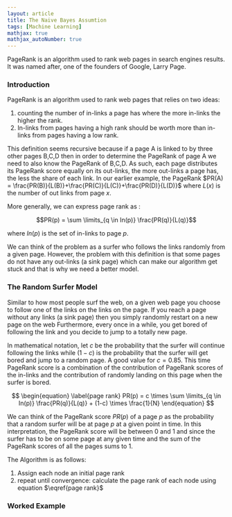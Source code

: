 ```yaml
---
layout: article
title: The Naive Bayes Assumtion
tags: [Machine Learning]
mathjax: true
mathjax_autoNumber: true
---
```

PageRank is an algorithm used to rank web pages in search engines results. It was named after, one of the founders of Google, Larry Page.

<!--more-->

### Introduction

PageRank is an algorithm used to rank web pages that relies on two ideas:

1.  counting the number of in-links a page has where the more in-links the higher the rank.  
2.  In-links from pages having a high rank should be worth more than in-links from pages having a low rank.

This definition seems recursive because if a page A is linked to by three other pages B,C,D then in order to determine the PageRank of page A we need to also know the PageRank of B,C,D. As such, each page distributes its PageRank score equally on its out-links, the more out-links a page has, the less the share of each link. In our earlier example, the PageRank $PR(A) = \frac{PR(B)}{L(B)}+\frac{PR(C)}{L(C)}+\frac{PR(D)}{L(D)}$ where $L(x)$ is the number of out links from page $x$. 

More generally, we can express page rank as :
 
$$PR(p) = \sum \limits_{q \in In(p)} \frac{PR(q)}{L(q)}$$
 
where $In(p)$ is the set of in-links to page $p$. 

We can think of the problem as a surfer who follows the links randomly from a given page. However, the problem with this definition is that some pages do not have any out-links (a sink page) which can make our algorithm get stuck and that is why we need a better model.

### The Random Surfer Model

Similar to how most people surf the web, on a given web page you choose to follow one of the links on the links on the page. If you reach a page without any links (a sink page) then you simply randomly restart on a new page on the web Furthermore, every once in a while, you get bored of following the link and you decide to jump to a totally new page.

In mathematical notation, let $c$ be the probability that the surfer will continue following the links while $(1-c)$ is the probability that the surfer will get bored and jump to a random page. A good value for $c = 0.85.$ This time PageRank score is a combination of the contribution of PageRank scores of the in-links and the contribution of randomly landing on this page when the surfer is bored.

$$
\begin{equation}
\label{page rank}
PR(p) = c \times \sum \limits_{q \in In(p)} \frac{PR(q)}{L(q)} + (1-c) \times \frac{1}{N}
\end{equation}
$$

We can think of the PageRank score $PR(p)$ of a page $p$ as the probability that a random surfer will be at page $p$ at a given point in time. In this interpretation, the PageRank score will be between 0 and 1 and since the surfer has to be on some page at any given time and the sum of the PageRank scores of all the pages sums to 1. 

The Algorithm is as follows:

1. Assign each node an initial page rank
2. repeat until convergence: calculate the page rank of each node using equation  $\eqref{page rank}$

### Worked Example


